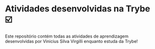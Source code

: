 # Atividades desenvolvidas na Trybe :ballot_box_with_check:

Este repositório contém todas as atividades de aprendizagem desenvolvidas por Vinicius Silva Virgilli enquanto estuda da Trybe!
